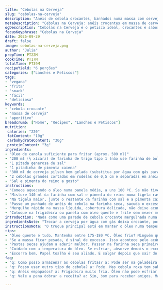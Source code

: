 ```yaml
---
title: "Cebolas na Cerveja"
slug: "cebolas-na-cerveja"
description: "Anéis de cebola crocantes, banhados numa massa com cerveja e fritos até dourar. A combinação de farinha com o amargor sutil da cerveja cria textura leve e sabor intenso. Temperado com toque de pimenta caiena para dar aquele up, feito para servir quente e sequinho, perfeito pra petiscar. Receita vegana, sem lactose nem ovos, fácil de adaptar, garante crocância e aroma irresistível."
metaDescription: "Cebolas na Cerveja: anéis crocantes em massa de cerveja, ideais para um petisco saboroso e vegano. Experimente a receita perfeita."
ogDescription: "Cebolas na Cerveja é o petisco ideal, crocantes e saborosas. Uma receita vegana fácil que vai surpreender."
focusKeyphrase: "Cebolas na Cerveja"
date: 2025-09-29
draft: false
image: cebolas-na-cerveja.png
author: "Julia"
prepTime: PT22M
cookTime: PT17M
totalTime: PT39M
recipeYield: "6 porções"
categories: ["Lanches e Petiscos"]
tags:
- "vegana"
- "frita"
- "snack"
- "fácil"
- "deliciosa"
keywords:
- "cebola crocante"
- "massa de cerveja"
- "aperitivo"
breadcrumb: ["Home", "Recipes", "Lanches e Petiscos"]
nutrition: 
 calories: "220"
 fatContent: "10g"
 carbohydrateContent: "30g"
 proteinContent: "3g"
ingredients:
- "Óleo de canola suficiente para fritar (aprox. 500 ml)"
- "200 ml (¾ xícara) de farinha de trigo tipo 1 (não use farinha de bolo)"
- "1 pitada generosa de sal"
- "1 pitadinha de pimenta caiena"
- "300 ml de cerveja pilsen bem gelada (substitua por água com gás para versão sem álcool)"
- "2 cebolas grandes cortadas em rodelas de 0,5 cm e separadas em anéis"
- "Sal e pimenta do reino a gosto"
instructions:
- "Comece aquecendo o óleo numa panela média, a uns 180 ºC. Se não tiver termômetro, jogue um pedacinho de massa; se borbulhar rápido e subir à superfície é sinal que chegou."
- "Misture 140 ml da farinha com sal e pimenta do reino numa tigela rasa — essa vai ser a “secareta” pra abraçar a cebola antes da massa molhada."
- "Na tigela maior, junte o restante da farinha com sal e a pimenta caiena. Derrame a cerveja gelada aos poucos mexendo com garfo só até misturar, não bata demais; uns pelotinhos são bem vindos para manter a leveza."
- "Passe um punhado de anéis de cebola na farinha seca, sacuda o excesso para não empaparem."
- "Mergulhe rápido na massa líquida, cobertura delicada, não deixe acumular demais na superfície, senão fica pesado e empapuçado."
- "Coloque na frigideira ou panela com óleo quente e frite sem mexer muito. "
introduction: "Nada como uma parede de cebola crocante mergulhada numa cerveja gelada pra lembrar que petisco é coisa séria. Descobri que cerveja pilsen é melhor que as mais escuras aqui, porque não pesa a massa. A textura muda, fica crocante por fora e macia por dentro, aquele som exato da fritura que a gente quer. O segredo está em não misturar demais a massa, deixar uns bolinhos para garantir leveza, e usar uma farinha mais forte, tipo farinha de trigo comum, que tem mais gluten e segura a estrutura. Tem que controlar o óleo quente, não pode ser quente demais ou vai queimar, nem frio que absorve óleo e fica pesado. Faço sempre nos finais de semana, com muita cerveja e conversa, porque o trabalho compensa."
ingredientsNote: "Trocar a cerveja por água com gás deixa crocante, porém com menos sabor. Caso não tenha farinha tipo 1, que é mais comum no Brasil, use farinha de trigo tradicional sem fermento. Tamanho das cebolas importa, escolha maiores para facilitar separar os anéis e manter a textura certa. O sal na massa deve ser moderado para não tirar o frescor da cebola, mas fundamental para ressaltar o sabor da massa. Pimenta caiena é só para um toque de calor, pode substituir por páprica picante ou pimenta-do-reino moída na hora para um jeitinho diferente. Óleo canola é neutro, mas óleo de girassol funciona bem e aguenta a temperatura sem queimar facilmente. Mantenha o óleo constante durante a fritura para evitar anéis empapuçados."
instructionsNote: "O truque principal está em manter o óleo numa temperatura constante em torno de 175-180 ºC. Quem não tiver termômetro deve observar pequenos bolhinhos assim que a massa toca o óleo e dourar as cebolas até ficarem bem douradas e levemente inchadas, o que indica que o vapor joga pra fora a umidade e sela a crocância. Secar as cebolas antes de empanar evita que elas soltem água e deixem a massa mole. Passar primeiro na farinha seca ajuda a massa de cerveja a aderir melhor e cria uma camada inicial que sela na fritura. Dar tempo para o óleo restabelecer entre as frituras evita que o óleo esfrie e o resultado seja gorduroso. Escorra bem, coloque sobre papel toalha grosso para tirar o excesso de óleo; salgar na hora é fundamental para a massa absorver o sal. Se correr do ponto e os anéis ficarem moles, significa óleo frio demais ou massa empapada. Adapte o tempo de fritura para cada lote, pois os volumes e o óleo vão variar. Aproveite quente. "
tips:
- "Óleo quente é tudo. Mantenha entre 175-180 ºC. Óleo frio? Ninguém quer anéis moles. Pode usar óleo de girassol. Ideal também."
- "Se a massa ficar pesada, é sinal de excesso. Isso acontece pelo acúmulo no anel de cebola. A camada deve ser leve somente."
- "Pastas secas ajudam a aderir melhor. Passar na farinha seca primeiro é essencial. Cria uma base que vai dar estrutura à fritura."
- "Cuidado com a temperatura do óleo. Se esfriar, absorve demais o excesso. Frijir um lote de cada vez. Bolhinhos indicam que tá na hora."
- "Escorra bem. Papel toalha é seu aliado. E salgar depois que sair do óleo é fundamental. Assim, a crocância fica garantida."
faq:
- "q: Como posso armazenar as cebolas fritas? a: Pode ser na geladeira, mas não muito tempo. Melhor na hora. Se sobrar, aqueço de novo no forno."
- "q: Posso usar outro tipo de cebola? a: Pode. Mas cebola roxa tem sabor mais forte. A cebola branca é mais doce. Escolha conforme seu gosto."
- "q: Anéis empapados? a: Frigideira muito fria. Óleo não pode esfriar. Outra razão, massa muito pesada."
- "q: Vale a pena dobrar a receita? a: Sim, bom para receber amigos. Mas precisa manter a temperatura do óleo constante. Não faça tudo de uma vez."

---
```

